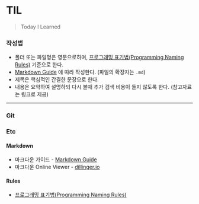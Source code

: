 # TIL
> Today I Learned
### 작성법
* 폴더 또는 파일명은 영문으로하며, [프로그래밍 표기법(Programming Naming Rules)](./blob/main/Etc/namingRules.md) 기준으로 한다.
* [Markdown Guide](https://www.markdownguide.org) 에 따라 작성한다. (파일의 확장자는 `.md`)
* 제목은 핵심적인 간결한 문장으로 한다.
* 내용은 요약하여 설명하되 다시 볼때 추가 검색 비용이 들지 않도록 한다. (참고자료는 링크로 제공)
---
### Git
### Etc
#### Markdown
* 마크다운 가이드 - [Markdown Guide](https://www.markdownguide.org)
* 마크다운 Online Viewer - [dillinger.io](https://dillinger.io)
#### Rules
* [프로그래밍 표기법(Programming Naming Rules)](./blob/main/Etc/namingRules.md)
